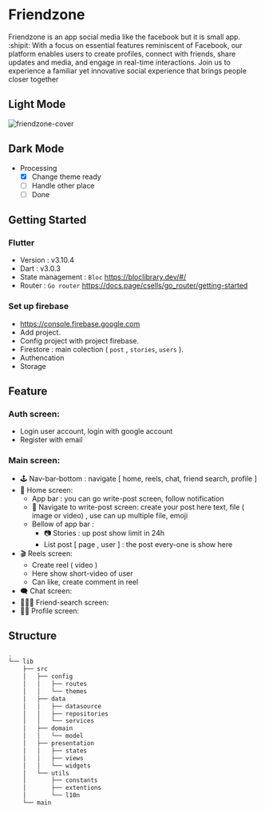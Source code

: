 # Friendzone

Friendzone is an app social media like the facebook but it is small app. :shipit:
With a focus on essential features reminiscent of Facebook, our platform enables users to create profiles, connect with friends, share updates and media, and engage in real-time interactions.  Join us to experience a familiar yet innovative social experience that brings people closer together


## Light Mode 
![friendzone-cover](https://github.com/anhhieu21/friendzone/assets/90468680/60d4efdb-4954-4472-8e63-9fb1955a9123)
## Dark Mode
- Processing
  - [x] Change theme ready
  - [ ] Handle other place
  - [ ] Done
## Getting Started

### Flutter
- Version : v3.10.4
- Dart : v3.0.3
- State management :
  `Bloc` https://bloclibrary.dev/#/
- Router :
  `Go router` https://docs.page/csells/go_router/getting-started
### Set up firebase
- https://console.firebase.google.com
- Add project.
- Config project with project firebase.
- Firestore :
  main colection ( `post` , `stories`, `users` ).
- Authencation
- Storage
## Feature
### Auth screen:
  - Login user account, login with google account
  - Register with email
### Main screen:
  - :joystick: Nav-bar-bottom : navigate [ home, reels, chat, friend search, profile ] 
  - :newspaper: Home screen:
      - App bar : you can go write-post screen, follow notification
      - :memo: Navigate to write-post screen: create your post here text, file ( image or video) , use can up multiple file, emoji
      - Bellow of app bar :
          - :camera: Stories : up post show limit in 24h
          - List post [ page , user ] : the post every-one is show here
  - :clapper: Reels screen:
      - Create reel ( video )
      - Here show short-video of user
      - Can like, create comment in reel
  - :left_speech_bubble: Chat screen:
  - :people_holding_hands: Friend-search screen:
  - :mechanic: Profile screen:
## Structure
```bash
.
└── lib
    ├── src
    │   ├── config
    │   │   ├── routes
    │   │   └── themes
    │   ├── data
    │   │   ├── datasource
    │   │   ├── repositories
    │   │   └── services
    │   ├── domain
    │   │   └── model
    │   ├── presentation
    │   │   ├── states
    │   │   ├── views
    │   │   └── widgets
    │   └── utils
    │       ├── constants
    │       ├── extentions
    │       └── l10n
    └── main

